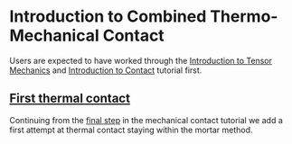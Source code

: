 # Introduction to Combined Thermo-Mechanical Contact

Users are expected to have worked through the
[Introduction to Tensor Mechanics](tensor_mechanics/tutorials/introduction/index.md) and
[Introduction to Contact](contact/tutorials/introduction/index.md)
tutorial first.

## [First thermal contact](contact/tutorials/introduction/step01.md)

Continuing from the [final step](contact/tutorials/introduction/step02.md) in
the mechanical contact tutorial we add a first attempt at thermal contact
staying within the mortar method.
